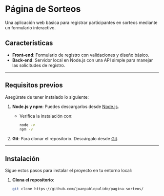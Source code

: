 # Página de Sorteos

Una aplicación web básica para registrar participantes en sorteos mediante un formulario interactivo.

## Características

- **Front-end**: Formulario de registro con validaciones y diseño básico.
- **Back-end**: Servidor local en Node.js con una API simple para manejar las solicitudes de registro.

---

## Requisitos previos

Asegúrate de tener instalado lo siguiente:

1. **Node.js y npm**: Puedes descargarlos desde [Node.js](https://nodejs.org/).
   - Verifica la instalación con:
     ```bash
     node -v
     npm -v
     ```

2. **Git**: Para clonar el repositorio. Descárgalo desde [Git](https://git-scm.com/).

---

## Instalación

Sigue estos pasos para instalar el proyecto en tu entorno local:

1. **Clona el repositorio**:
   ```bash
   git clone https://github.com/juanpablopulido/pagina-sorteos/
